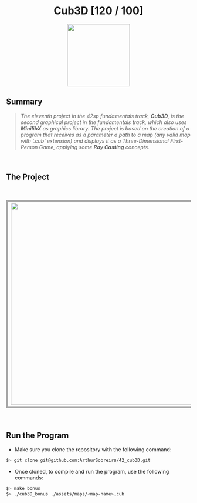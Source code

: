 <div align="center"><h1>Cub3D [120 / 100]</h1></div>

<div align="center">
   <a href="https://github.com/ArthurSobreira/42_cub3D" target="_blank">
      <img height=170 src="https://github.com/ayogun/42-project-badges/blob/main/badges/cub3dm.png" hspace = "10">
   </a>
</div>

## Summary

> <i>The eleventh project in the 42sp fundamentals track, <strong>Cub3D</strong>, is the second graphical project in the fundamentals track, </i>
> <i>which also uses <strong>MinilibX</strong> as graphics library. The project is based on the creation of a program that receives </i>
> <i>as a parameter a path to a map (any valid map with '.cub' extension) and displays it as a Three-Dimensional First-Person Game, </i>
> <i>applying some <strong>Ray Casting</strong> concepts.</i>

<br>

## The Project

<br>
<div align="center">
   <table>
     <tr>
       <td style="border: 5px solid darkgray;">
         <img height="550" src="https://github.com/ArthurSobreira/42_cub3D/blob/master/cub3d.gif">
       </td>
     </tr>
   </table>
</div>
<br>

## Run the Program

* Make sure you clone the repository with the following command:

```bash
$> git clone git@github.com:ArthurSobreira/42_cub3D.git
```

* Once cloned, to compile and run the program, use the following commands:

```bash
$> make bonus
$> ./cub3D_bonus ./assets/maps/<map-name>.cub
